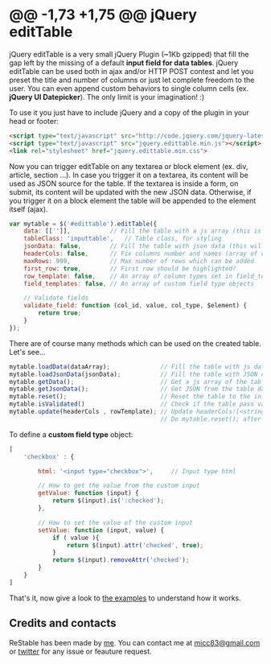 @@ -1,73 +1,75 @@
jQuery editTable
=========

jQuery editTable is a very small jQuery Plugin (~1Kb gzipped) that fill the gap left by the missing of a default <strong>input field for data tables</strong>. jQuery editTable can be used both in ajax and/or HTTP POST contest and let you preset the title and number of columns or just let complete freedom to the user. You can even append custom behaviors to single column cells (ex. <strong>jQuery UI Datepicker</strong>). The only limit is your imagination! :)

To use it you just have to include jQuery and a copy of the plugin in your head or footer:

```html
<script type="text/javascript" src="http://code.jquery.com/jquery-latest.js"></script>
<script type="text/javascript" src="jquery.edittable.min.js"></script>
<link rel="stylesheet" href="jquery.edittable.min.css">
```

Now you can trigger editTable on any textarea or block element (ex. div, article, section ...). In case you trigger it on a textarea, its content will be used as JSON source for the table. If the textarea is inside a form, on submit, its content will be updated with the new JSON data. Otherwise, if you trigger it on a block element the table will be appended to the element itself (ajax).

```js
var mytable = $('#edittable').editTable({
    data: [['']],           // Fill the table with a js array (this is overridden by the textarea content if not empty)
    tableClass: 'inputtable',   // Table class, for styling
    jsonData: false,        // Fill the table with json data (this will override data property)
    headerCols: false,      // Fix columns number and names (array of column names)
    maxRows: 999,           // Max number of rows which can be added
    first_row: true,        // First row should be highlighted?
    row_template: false,    // An array of column types set in field_templates
    field_templates: false, // An array of custom field type objects

    // Validate fields
    validate_field: function (col_id, value, col_type, $element) {
        return true;
    }
});
```

There are of course many methods which can be used on the created table. Let's see...

```js
mytable.loadData(dataArray);              // Fill the table with js data
mytable.loadJsonData(jsonData);           // Fill the table with JSON data
mytable.getData();                        // Get a js array of the table data
mytable.getJsonData();                    // Get JSON from the table data
mytable.reset();                          // Reset the table to the initial set of data
mytable.isValidated()                     // Check if the table pass validation set with validate_field
mytable.update(headerCols , rowTemplate); // Update headerCols:[<string>] and rowTemplate: [<string>] ,
                                          // Do mytable.reset(); after update.
```

To define a <strong>custom field type</strong> object:

```js
[
    'checkbox' : {

        html: '<input type="checkbox">',     // Input type html

        // How to get the value from the custom input
        getValue: function (input) {
            return $(input).is(':checked');
        },

        // How to set the value of the custom input
        setValue: function (input, value) {
            if ( value ){
                return $(input).attr('checked', true);
            }
            return $(input).removeAttr('checked');
        }
    }
]
```

That's it, now give a look to [the examples](https://micc83.github.io/editTable/demo/) to understand how it works.

## Credits and contacts

ReStable has been made by [me](https://github.com/micc83). You can contact me at micc83@gmail.com or [twitter](https://twitter.com/Micc1983) for any issue or feauture request.
